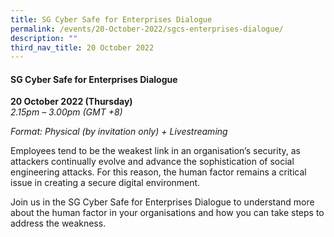 ```yaml
---
title: SG Cyber Safe for Enterprises Dialogue
permalink: /events/20-October-2022/sgcs-enterprises-dialogue/
description: ""
third_nav_title: 20 October 2022
---
```

#### **SG Cyber Safe for Enterprises Dialogue**
 
**20 October 2022 (Thursday)**  
*2.15pm – 3.00pm (GMT +8)*

*Format: Physical (by invitation only) + Livestreaming*

Employees tend to be the weakest link in an organisation’s security, as attackers continually evolve and advance the sophistication of social engineering attacks. For this reason, the human factor remains a critical issue in creating a secure digital environment. 

Join us in the SG Cyber Safe for Enterprises Dialogue to understand more about the human factor in your organisations and how you can take steps to address the weakness.
